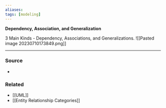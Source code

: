 ```yaml
---
aliases: 
tags: [modeling]
---
```


**Dependency, Association, and Generalization**

3 Main Kinds - Dependency, Associations, and Generalizations.
![[Pasted image 20230710173849.png]]

---
### Source
- 

### Related
- [[UML]]
- [[Entity Relationship Categories]]
 